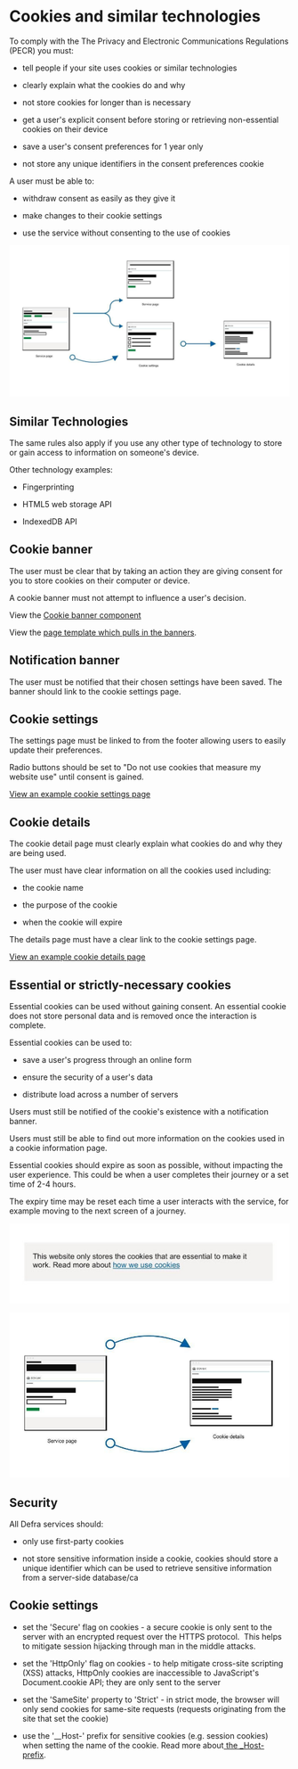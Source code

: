 # Cookies and similar technologies

To comply with the The Privacy and Electronic Communications Regulations (PECR) you must:

-   tell people if your site uses cookies or similar technologies

-   clearly explain what the cookies do and why

-   not store cookies for longer than is necessary  

-   get a user's explicit consent before storing or retrieving non-essential cookies on their device

-   save a user's consent preferences for 1 year only

-   not store any unique identifiers in the consent preferences cookie

A user must be able to:

-   withdraw consent as easily as they give it

-   make changes to their cookie settings

-   use the service without consenting to the use of cookies 

![](/img/consent-flow.jpg)

## Similar Technologies

The same rules also apply if you use any other type of technology to store or gain access to information on someone's device.

Other technology examples:

-   Fingerprinting

-   HTML5 web storage API

-   IndexedDB API

## Cookie banner

The user must be clear that by taking an action they are giving consent for you to store cookies on their computer or device.

A cookie banner must not attempt to influence a user's decision.

View the [Cookie banner component](https://components.publishing.service.gov.uk/component-guide/cookie_banner)

View the [page template which pulls in the banners](https://github.com/alphagov/static/blob/54706a6eddcf71e2d6cd36b3239798293530d4e6/app/views/layouts/govuk_template.html.erb#L50).

## Notification banner

The user must be notified that their chosen settings have been saved. The banner should link to the cookie settings page.

## Cookie settings

The settings page must be linked to from the footer allowing users to easily update their preferences.

Radio buttons should be set to "Do not use cookies that measure my website use" until consent is gained.

[View an example cookie settings page](https://www.gov.uk/help/cookies)

## Cookie details

The cookie detail page must clearly explain what cookies do and why they are being used.

The user must have clear information on all the cookies used including:

-   the cookie name

-   the purpose of the cookie

-   when the cookie will expire

The details page must have a clear link to the cookie settings page.

[View an example cookie details page](https://www.gov.uk/help/cookie-details)

## Essential or strictly-necessary cookies

Essential cookies can be used without gaining consent. An essential cookie does not store personal data and is removed once the interaction is complete.

Essential cookies can be used to: 

-   save a user's progress through an online form

-   ensure the security of a user's data

-   distribute load across a number of servers

Users must still be notified of the cookie's existence with a notification banner.

Users must still be able to find out more information on the cookies used in a cookie information page.

Essential cookies should expire as soon as possible, without impacting the user experience. This could be when a user completes their journey or a set time of 2-4 hours.

The expiry time may be reset each time a user interacts with the service, for example moving to the next screen of a journey.

![](/img/notification-banner.jpg)

![](/img/essential-cookies.jpg)


## Security

All Defra services should:

-   only use first-party cookies

-   not store sensitive information inside a cookie, cookies should store a unique identifier which can be used to retrieve sensitive information from a server-side database/ca

## Cookie settings

-   set the 'Secure' flag on cookies - a secure cookie is only sent to the server with an encrypted request over the HTTPS protocol.  This helps to mitigate session hijacking through man in the middle attacks.

-   set the 'HttpOnly' flag on cookies - to help mitigate cross-site scripting (XSS) attacks, HttpOnly cookies are inaccessible to JavaScript's Document.cookie API; they are only sent to the server

-   set the 'SameSite' property to 'Strict' - in strict mode, the browser will only send cookies for same-site requests (requests originating from the site that set the cookie)

-   use the '__Host-' prefix for sensitive cookies (e.g. session cookies) when setting the name of the cookie. Read more about[ the _Host- prefix](https://developer.mozilla.org/en-US/docs/Web/HTTP/Cookies#Cookie_prefixes).